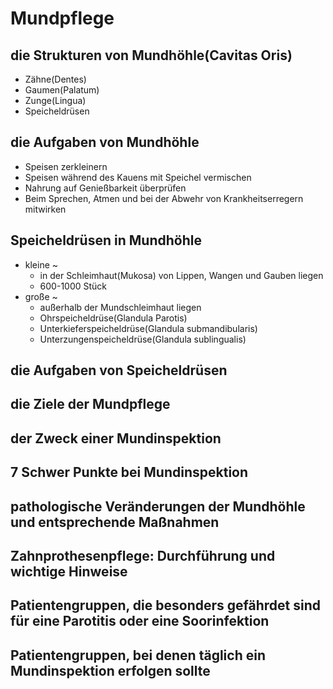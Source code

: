 # Mundpflege
## die Strukturen von Mundhöhle(Cavitas Oris)
- Zähne(Dentes)
- Gaumen(Palatum)
- Zunge(Lingua)
- Speicheldrüsen
## die Aufgaben von Mundhöhle
- Speisen zerkleinern
- Speisen während des Kauens mit Speichel vermischen
- Nahrung auf Genießbarkeit überprüfen
- Beim Sprechen, Atmen und bei der Abwehr von Krankheitserregern mitwirken
## Speicheldrüsen in Mundhöhle
- kleine ~
  - in der Schleimhaut(Mukosa) von Lippen, Wangen und Gauben liegen
  - 600-1000 Stück
- große ~
  - außerhalb der Mundschleimhaut liegen
  - Ohrspeicheldrüse(Glandula Parotis)
  - Unterkieferspeicheldrüse(Glandula submandibularis)
  - Unterzungenspeicheldrüse(Glandula sublingualis)
## die Aufgaben von Speicheldrüsen
## die Ziele der Mundpflege
## der Zweck einer Mundinspektion
## 7 Schwer Punkte bei Mundinspektion
## pathologische Veränderungen der Mundhöhle und entsprechende Maßnahmen
## Zahnprothesenpflege: Durchführung und wichtige Hinweise
## Patientengruppen, die besonders gefährdet sind für eine Parotitis oder eine Soorinfektion
## Patientengruppen, bei denen täglich ein Mundinspektion erfolgen sollte
